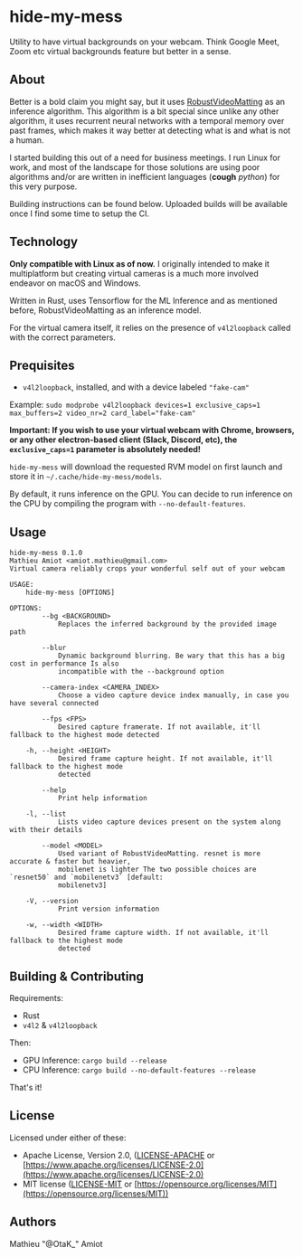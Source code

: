 # hide-my-mess

Utility to have virtual backgrounds on your webcam. Think Google Meet, Zoom etc virtual backgrounds feature but better in a sense.

## About

Better is a bold claim you might say, but it uses [RobustVideoMatting](https://github.com/PeterL1n/RobustVideoMatting) as an inference algorithm.
This algorithm is a bit special since unlike any other algorithm, it uses recurrent neural networks with a temporal memory over past frames, which makes it way better at detecting what is and what is not a human.

I started building this out of a need for business meetings.
I run Linux for work, and most of the landscape for those solutions are using poor algorithms and/or are written in inefficient languages (**cough** *python*) for this very purpose.

Building instructions can be found below. Uploaded builds will be available once I find some time to setup the CI.

## Technology

**Only compatible with Linux as of now.**
I originally intended to make it multiplatform but creating virtual cameras is a much more involved endeavor on macOS and Windows.

Written in Rust, uses Tensorflow for the ML Inference and as mentioned before, RobustVideoMatting as an inference model.

For the virtual camera itself, it relies on the presence of `v4l2loopback` called with the correct parameters.

## Prequisites

* `v4l2loopback`, installed, and with a device labeled `"fake-cam"`

Example: `sudo modprobe v4l2loopback devices=1 exclusive_caps=1 max_buffers=2 video_nr=2 card_label="fake-cam"`

**Important: If you wish to use your virtual webcam with Chrome, browsers, or any other electron-based client (Slack, Discord, etc), the `exclusive_caps=1` parameter is absolutely needed!**

`hide-my-mess` will download the requested RVM model on first launch and store it in `~/.cache/hide-my-mess/models`.

By default, it runs inference on the GPU. You can decide to run inference on the CPU by compiling the program with `--no-default-features`.

## Usage

```
hide-my-mess 0.1.0
Mathieu Amiot <amiot.mathieu@gmail.com>
Virtual camera reliably crops your wonderful self out of your webcam

USAGE:
    hide-my-mess [OPTIONS]

OPTIONS:
        --bg <BACKGROUND>
            Replaces the inferred background by the provided image path

        --blur
            Dynamic background blurring. Be wary that this has a big cost in performance Is also
            incompatible with the --background option

        --camera-index <CAMERA_INDEX>
            Choose a video capture device index manually, in case you have several connected

        --fps <FPS>
            Desired capture framerate. If not available, it'll fallback to the highest mode detected

    -h, --height <HEIGHT>
            Desired frame capture height. If not available, it'll fallback to the highest mode
            detected

        --help
            Print help information

    -l, --list
            Lists video capture devices present on the system along with their details

        --model <MODEL>
            Used variant of RobustVideoMatting. resnet is more accurate & faster but heavier,
            mobilenet is lighter The two possible choices are `resnet50` and `mobilenetv3` [default:
            mobilenetv3]

    -V, --version
            Print version information

    -w, --width <WIDTH>
            Desired frame capture width. If not available, it'll fallback to the highest mode
            detected
```

## Building & Contributing

Requirements:

* Rust
* `v4l2` & `v4l2loopback`

Then:

* GPU Inference: `cargo build --release`
* CPU Inference: `cargo build --no-default-features --release`

That's it!

## License

Licensed under either of these:

- Apache License, Version 2.0, ([LICENSE-APACHE](LICENSE-APACHE) or
   [https://www.apache.org/licenses/LICENSE-2.0](https://www.apache.org/licenses/LICENSE-2.0)
- MIT license ([LICENSE-MIT](LICENSE-MIT) or
   [https://opensource.org/licenses/MIT](https://opensource.org/licenses/MIT))

## Authors

Mathieu "@OtaK_" Amiot

